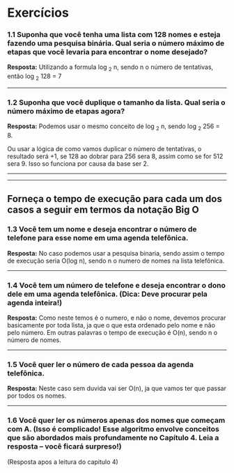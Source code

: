 # Exercícios
### 1.1 Suponha que você tenha uma lista com 128 nomes e esteja fazendo uma pesquisa binária. Qual seria o número máximo de etapas que você levaria para encontrar o nome desejado?

**Resposta:** Utilizando a formula log <sub>2</sub> n, sendo n o número de tentativas, então log <sub>2</sub> 128 = 7


---

### 1.2 Suponha que você duplique o tamanho da lista. Qual seria o número máximo de etapas agora?

**Resposta:** Podemos usar o mesmo conceito de log <sub>2</sub> n, sendo log <sub>2</sub> 256 = 8. 

Ou usar a lógica de como vamos duplicar o número de tentativas, o resultado será +1, se 128 ao dobrar para 256 sera 8, assim como se for 512 sera 9. Isso so funciona por causa da base ser 2.

---
---
## Forneça o tempo de execução para cada um dos casos a seguir em termos da notação Big O

### 1.3 Você tem um nome e deseja encontrar o número de telefone para esse nome em uma agenda telefônica.
**Resposta:** No caso podemos usar a pesquisa binaria, sendo assim o tempo de execução seria O(log n), sendo n o numero de nomes na lista telefônica.

---

### 1.4 Você tem um número de telefone e deseja encontrar o dono dele em uma agenda telefônica. (Dica: Deve procurar pela agenda inteira!)

**Resposta:** Como neste temos é o numero, e não o nome, devemos procurar basicamente por toda lista, ja que o que esta ordenado pelo nome e não pelo número. Em outras palavras o tempo de execução é O(n), sendo n o número de nomes.

---

### 1.5 Você quer ler o número de cada pessoa da agenda telefônica.
**Resposta:**  Neste caso sem duvida vai ser O(n), ja que vamos ter que passar por todos os nomes.

---

### 1.6 Você quer ler os números apenas dos nomes que começam com A. (Isso é complicado! Esse algoritmo envolve conceitos que são abordados mais profundamente no Capítulo 4. Leia a resposta – você ficará surpreso!)
(Resposta apos a leitura do capitulo 4)